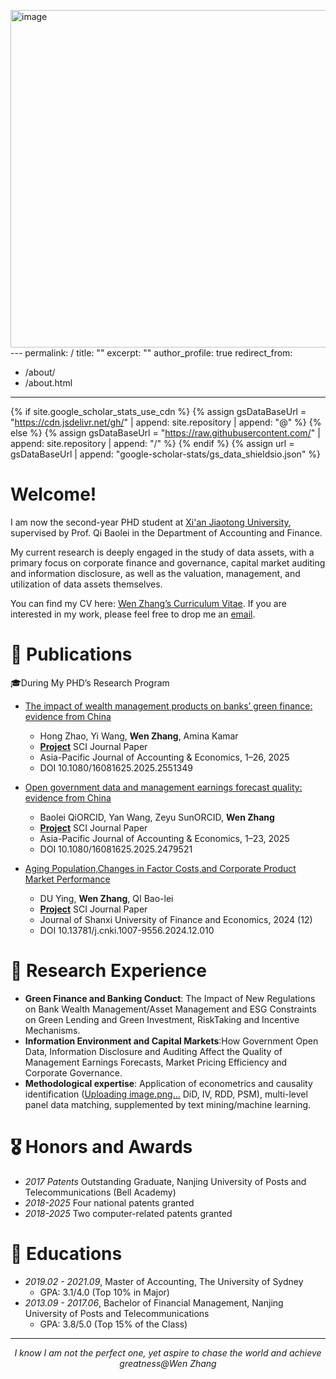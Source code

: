 <img width="1597" height="540" alt="image" src="https://github.com/user-attachments/assets/3a82ddd8-2c93-4554-9b59-6518f6b05b93" />---
permalink: /
title: ""
excerpt: ""
author_profile: true
redirect_from: 
  - /about/
  - /about.html
---

{% if site.google_scholar_stats_use_cdn %}
{% assign gsDataBaseUrl = "https://cdn.jsdelivr.net/gh/" | append: site.repository | append: "@" %}
{% else %}
{% assign gsDataBaseUrl = "https://raw.githubusercontent.com/" | append: site.repository | append: "/" %}
{% endif %}
{% assign url = gsDataBaseUrl | append: "google-scholar-stats/gs_data_shieldsio.json" %}

<span class='anchor' id='about-me'></span>

# Welcome! 
I am now the second-year PHD student at [Xi'an Jiaotong University](https://en.xjtu.edu.cn/), supervised by Prof. Qi Baolei in the Department of Accounting and Finance.

My current  research is deeply engaged in the study of data assets, with a primary focus on corporate finance and governance, capital market auditing and information disclosure, as well as the valuation, management, and utilization of data assets themselves.

You can find my CV here: [Wen Zhang’s Curriculum Vitae](../assets/CV-Wen.pdf). If you are interested in my work, please feel free to drop me an [email](mailto:wenwenzhang2020@163.com).

<!--插入图片语法为：![Alt](../images/tiktok.png width=200 height=100)-->

# 📝 Publications 
🎓During My PHD’s Research Program
- [The impact of wealth management products on banks’ green finance: evidence from China](https://www.tandfonline.com/doi/full/10.1080/16081625.2025.2551349)
  - Hong Zhao, Yi Wang, **Wen Zhang**, Amina Kamar
  - [**Project**](https://www.tandfonline.com/doi/full/10.1080/16081625.2025.2551349)  SCI Journal Paper
  - Asia-Pacific Journal of Accounting & Economics, 1–26, 2025
  - DOI 10.1080/16081625.2025.2551349

- [Open government data and management earnings forecast quality: evidence from China](https://www.tandfonline.com/doi/full/10.1080/16081625.2025.2479521)
  - Baolei QiORCID, Yan Wang, Zeyu SunORCID, **Wen Zhang**
  - [**Project**](https://www.tandfonline.com/doi/full/10.1080/16081625.2025.2479521)  SCI Journal Paper
  - Asia-Pacific Journal of Accounting & Economics, 1–23, 2025
  - DOI 10.1080/16081625.2025.2479521

- [Aging Population,Changes in Factor Costs,and Corporate Product Market Performance](https://link.cnki.net/doi/10.13781/j.cnki.1007-9556.2024.12.010)
  - DU Ying, **Wen Zhang**, QI Bao-lei
  - [**Project**](https://link.cnki.net/doi/10.13781/j.cnki.1007-9556.2024.12.010)  SCI Journal Paper
  - Journal of Shanxi University of Finance and Economics, 2024 (12)
  - DOI 10.13781/j.cnki.1007-9556.2024.12.010

# 🔬 Research Experience
- **Green Finance and Banking Conduct**: The Impact of New Regulations on Bank Wealth Management/Asset Management and ESG Constraints on Green Lending and Green Investment, RiskTaking and Incentive Mechanisms.
- **Information Environment and Capital Markets**:How Government Open Data, Information Disclosure and Auditing Affect the Quality of Management Earnings Forecasts, Market Pricing Efficiency and Corporate Governance.
- **Methodological expertise**: Application of econometrics and causality identification ([Uploading image.png…]()
DiD, IV, RDD, PSM), multi-level panel data matching, supplemented by text mining/machine learning.

# 🎖 Honors and Awards
- *2017 Patents* Outstanding Graduate, Nanjing University of Posts and Telecommunications (Bell Academy)
- *2018-2025* Four national patents granted
- *2018-2025* Two computer-related patents granted

# 📖 Educations
- *2019.02 - 2021.09*, Master of Accounting, The University of Sydney
  - GPA: 3.1/4.0 (Top 10% in Major)
- *2013.09 - 2017.06*, Bachelor of Financial Management, Nanjing University of Posts and Telecommunications
  - GPA: 3.8/5.0 (Top 15% of the Class)

------

<p align="center">
  <i>I know I am not the perfect one, yet aspire to chase the world and achieve greatness@Wen Zhang</i>
</p>
